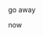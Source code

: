 go away

















































































































































































































































































































































































now

